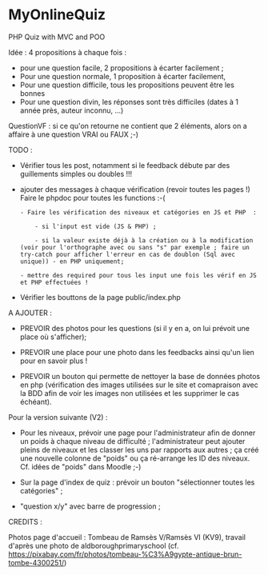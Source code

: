 # MyOnlineQuiz

PHP Quiz with MVC and POO

Idée : 4 propositions à chaque fois :

- pour une question facile, 2 propositions à écarter facilement ;
- Pour une question normale, 1 proposition à écarter facilement,
- Pour une question difficile, tous les propositions peuvent être les bonnes
- Pour une question divin, les réponses sont très difficiles (dates à 1 année près, auteur inconnu, ...)

QuestionVF : si ce qu'on retourne ne contient que 2 éléments, alors on a affaire à une question VRAI ou FAUX ;-)

TODO :

- Vérifier tous les post, notamment si le feedback débute par des guillements simples ou doubles !!!

- ajouter des messages à chaque vérification (revoir toutes les pages !)
  Faire le phpdoc pour toutes les functions :-(

      - Faire les vérification des niveaux et catégories en JS et PHP  :

          - si l'input est vide (JS & PHP) ;

          - si la valeur existe déjà à la création ou à la modification (voir pour l'orthographe avec ou sans "s" par exemple ; faire un try-catch pour afficher l'erreur en cas de doublon (Sql avec unique)) - en PHP uniquement;

      - mettre des required pour tous les input une fois les vérif en JS et PHP effectuées !

- Vérifier les bouttons de la page public/index.php

A AJOUTER :

- PREVOIR des photos pour les questions (si il y en a, on lui prévoit une place où s'afficher);
- PREVOIR une place pour une photo dans les feedbacks ainsi qu'un lien pour en savoir plus !

- PREVOIR un bouton qui permette de nettoyer la base de données photos en php (vérification des images utilisées sur le site et comapraison avec la BDD afin de voir les images non utilisées et les supprimer le cas échéant).

Pour la version suivante (V2) :

- Pour les niveaux, prévoir une page pour l'administrateur afin de donner un poids à chaque niveau de difficulté ;
  l'administrateur peut ajouter pleins de niveaux et les classer les uns par rapports aux autres ;
  ça créé une nouvelle colonne de "poids" ou ça ré-arrange les ID des niveaux.
  Cf. idées de "poids" dans Moodle ;-)

- Sur la page d'index de quiz : prévoir un bouton "sélectionner toutes les catégories" ;

- "question x/y" avec barre de progression ;

CREDITS :

Photos page d'accueil : Tombeau de Ramsès V/Ramsès VI (KV9), travail d'après une photo de aldboroughprimaryschool (cf. https://pixabay.com/fr/photos/tombeau-%C3%A9gypte-antique-brun-tombe-4300251/)
